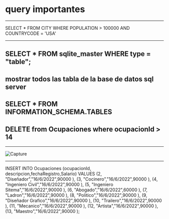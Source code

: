 # query importantes

***
SELECT * FROM CITY
WHERE POPULATION > 100000 AND COUNTRYCODE = 'USA'
***

## SELECT * FROM sqlite_master WHERE type = "table";

## mostrar todos las tabla de la base de datos sql server 

## SELECT * FROM INFORMATION_SCHEMA.TABLES

## DELETE  from Ocupaciones where ocupacionId > 14

***
![Capture](https://user-images.githubusercontent.com/65502311/212186948-3f92b426-4b79-400c-a894-884eca0335fa.PNG)
***

INSERT INTO Ocupaciones 
(ocupacionId, descripcion,fechaRegistro,Salario)
VALUES
 (2, "Diseñador","16/6/2022",90000 ),
 (3, "Cocinero","16/6/2022",90000 ),
 (4, "Ingeniero Civil","16/6/2022",90000 ),
 (5, "Ingeniero Sitema","16/6/2022",90000 ),
 (6, "Abogado","16/6/2022",60000 ),
 (7, "Ladron","16/6/2022",90000 ),
 (8, "Politico","16/6/2022",90000 ),
 (9, "Diseñador Grafico","16/6/2022",90000 ),
 (10, "Trailero","16/6/2022",90000 ),
 (11, "Mecanico","16/6/2022",90000 ),
 (12, "Artista","16/6/2022",90000 ),
 (13, "Maestro","16/6/2022",90000 );

